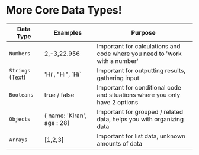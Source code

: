 # More Core Data Types!

| Data Type        | Examples                   | Purpose                                                                     |
| ---------------- | -------------------------- | --------------------------------------------------------------------------- |
| `Numbers`        | 2,-3,22.956                | Important for calculations and code where you need to 'work with a number'  |
| `Strings` (Text) | 'Hi', "Hi", \`Hi\`         | Important for outputting results, gathering input                           |
| `Booleans`       | true / false               | Important for conditional code and situations where you only have 2 options |
| `Objects`        | { name: 'Kiran', age : 28} | Important for grouped / related data, helps you with organizing data        |
| `Arrays`         | [1,2,3]                    | Important for list data, unknown amounts of data                            |
